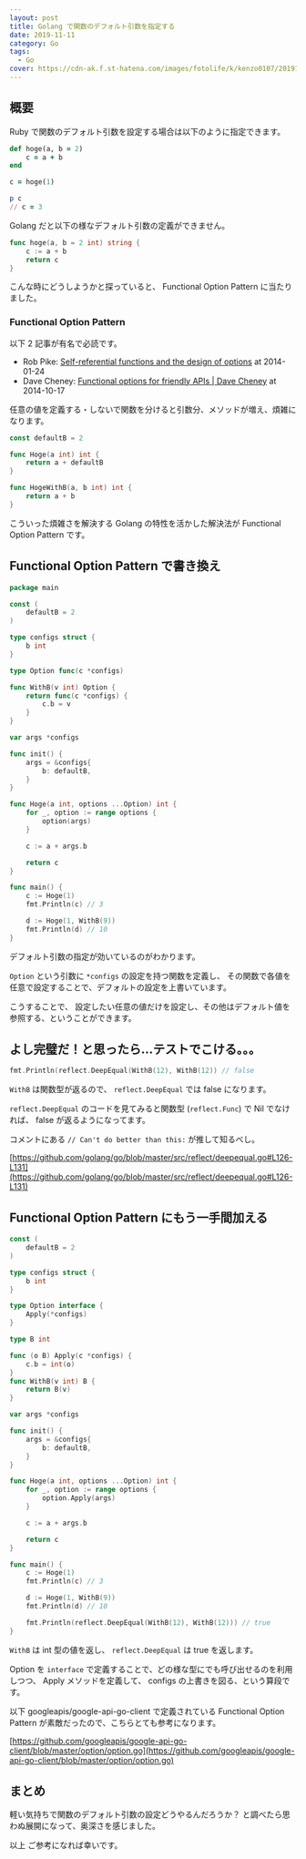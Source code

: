 ```yaml
---
layout: post
title: Golang で関数のデフォルト引数を指定する
date: 2019-11-11
category: Go
tags:
  - Go
cover: https://cdn-ak.f.st-hatena.com/images/fotolife/k/kenzo0107/20191105/20191105183003.jpg
---
```


## 概要

Ruby で関数のデフォルト引数を設定する場合は以下のように指定できます。

```ruby
def hoge(a, b = 2)
    c = a + b
end

c = hoge(1)

p c
// c = 3
```

Golang だと以下の様なデフォルト引数の定義ができません。

<!-- more -->

```go
func hoge(a, b = 2 int) string {
    c := a + b
    return c
}
```

こんな時にどうしようかと探っていると、 Functional Option Pattern に当たりました。

### Functional Option Pattern

以下 2 記事が有名で必読です。

- Rob Pike: [Self-referential functions and the design of options](https://commandcenter.blogspot.com/2014/01/self-referential-functions-and-design.html) at 2014-01-24
- Dave Cheney: [Functional options for friendly APIs | Dave Cheney](https://dave.cheney.net/2014/10/17/functional-options-for-friendly-apis) at 2014-10-17

任意の値を定義する・しないで関数を分けると引数分、メソッドが増え、煩雑になります。

```go
const defaultB = 2

func Hoge(a int) int {
    return a + defaultB
}

func HogeWithB(a, b int) int {
    return a + b
}
```

こういった煩雑さを解決する Golang の特性を活かした解決法が Functional Option Pattern です。

## Functional Option Pattern で書き換え

```go
package main

const (
    defaultB = 2
)

type configs struct {
    b int
}

type Option func(c *configs)

func WithB(v int) Option {
    return func(c *configs) {
        c.b = v
    }
}

var args *configs

func init() {
    args = &configs{
        b: defaultB,
    }
}

func Hoge(a int, options ...Option) int {
    for _, option := range options {
        option(args)
    }

    c := a + args.b

    return c
}

func main() {
    c := Hoge(1)
    fmt.Println(c) // 3

    d := Hoge(1, WithB(9))
    fmt.Println(d) // 10
}
```

デフォルト引数の指定が効いているのがわかります。

`Option` という引数に `*configs` の設定を持つ関数を定義し、 その関数で各値を任意で設定することで、デフォルトの設定を上書いています。

こうすることで、 設定したい任意の値だけを設定し、その他はデフォルト値を参照する、ということができます。

## よし完璧だ！と思ったら...テストでこける。。。

```go
fmt.Println(reflect.DeepEqual(WithB(12), WithB(12)) // false
```

`WithB` は関数型が返るので、 `reflect.DeepEqual` では false になります。

`reflect.DeepEqual` のコードを見てみると関数型 (`reflect.Func`) で Nil でなければ、 false が返るようになってます。

コメントにある `// Can't do better than this:` が推して知るべし。

[https://github.com/golang/go/blob/master/src/reflect/deepequal.go#L126-L131](https://github.com/golang/go/blob/master/src/reflect/deepequal.go#L126-L131)

## Functional Option Pattern にもう一手間加える

```go
const (
    defaultB = 2
)

type configs struct {
    b int
}

type Option interface {
    Apply(*configs)
}

type B int

func (o B) Apply(c *configs) {
    c.b = int(o)
}
func WithB(v int) B {
    return B(v)
}

var args *configs

func init() {
    args = &configs{
        b: defaultB,
    }
}

func Hoge(a int, options ...Option) int {
    for _, option := range options {
        option.Apply(args)
    }

    c := a + args.b

    return c
}

func main() {
    c := Hoge(1)
    fmt.Println(c) // 3

    d := Hoge(1, WithB(9))
    fmt.Println(d) // 10

    fmt.Println(reflect.DeepEqual(WithB(12), WithB(12))) // true
}
```

`WithB` は int 型の値を返し、 `reflect.DeepEqual` は true を返します。

Option を `interface` で定義することで、どの様な型にでも呼び出せるのを利用しつつ、
Apply メソッドを定義して、 configs の上書きを図る、という算段です。

以下 googleapis/google-api-go-client で定義されている Functional Option Pattern が素敵だったので、こちらとても参考になります。

[https://github.com/googleapis/google-api-go-client/blob/master/option/option.go](https://github.com/googleapis/google-api-go-client/blob/master/option/option.go)

## まとめ

軽い気持ちで関数のデフォルト引数の設定どうやるんだろうか？
と調べたら思わぬ展開になって、奥深さを感じました。

以上
ご参考になれば幸いです。
